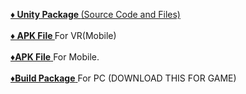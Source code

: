 <a href="https://github.com/kartikk10/Virtual-Reality/blob/kartikk10-patch-1/Ready%20Build/Ball_VR_v1.apk"> <b>♦ Unity Package  </b> (Source Code and Files) </a> <br>
<br>
<a href="https://github.com/kartikk10/Virtual-Reality/blob/master/Ready%20Build/Ball_VR_v1.apk"> <b>♦ APK File </b> </a> For VR(Mobile)
<br>
<br>
<a href="https://github.com/kartikk10/Virtual-Reality/blob/v2/Ready%20Build/Ball_v1.apk"><b>♦APK File</b> </a> For Mobile.
<br>
<br>
<a href="https://drive.google.com/drive/folders/1Spl52rl5OXYyT8DUDghdZuFeCQhx1fZg?usp=sharing"> <b>♦Build Package</b> </a> For PC (DOWNLOAD THIS FOR GAME)
